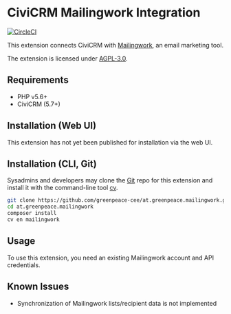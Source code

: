 # CiviCRM Mailingwork Integration

[![CircleCI](https://circleci.com/gh/greenpeace-cee/at.greenpeace.mailingwork.svg?style=svg)](https://circleci.com/gh/greenpeace-cee/at.greenpeace.mailingwork)

This extension connects CiviCRM with [Mailingwork](https://mailingwork.de/), an email marketing tool.

The extension is licensed under [AGPL-3.0](LICENSE.txt).

## Requirements

* PHP v5.6+
* CiviCRM (5.7+)

## Installation (Web UI)

This extension has not yet been published for installation via the web UI.

## Installation (CLI, Git)

Sysadmins and developers may clone the [Git](https://en.wikipedia.org/wiki/Git) repo for this extension and
install it with the command-line tool [cv](https://github.com/civicrm/cv).

```bash
git clone https://github.com/greenpeace-cee/at.greenpeace.mailingwork.git
cd at.greenpeace.mailingwork
composer install
cv en mailingwork
```

## Usage

To use this extension, you need an existing Mailingwork account and API credentials.

## Known Issues

- Synchronization of Mailingwork lists/recipient data is not implemented
